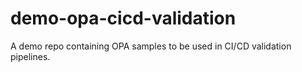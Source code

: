 # demo-opa-cicd-validation
A demo repo containing OPA samples to be used in CI/CD validation pipelines.
